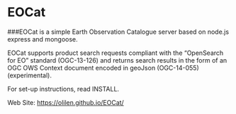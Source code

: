 # EOCat
###EOCat is a simple Earth Observation Catalogue server based on node.js express and mongoose.

EOCat supports product search requests compliant with the “OpenSearch for EO” standard (OGC-13-126) and returns search results in the form of an OGC OWS Context document encoded in geoJson (OGC-14-055) (experimental).

For set-up instructions, read INSTALL.

Web Site: https://olilen.github.io/EOCat/

